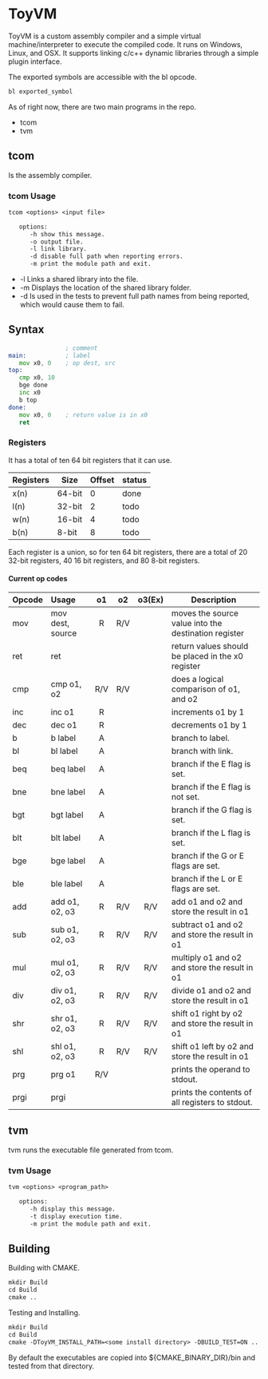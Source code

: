 # ToyVM

ToyVM is a custom assembly compiler and a simple virtual machine/interpreter to execute the compiled code. It runs on Windows, Linux, and OSX. It supports linking c/c++ dynamic libraries through a simple plugin interface.

The exported symbols are accessible with the bl opcode.

```asm
bl exported_symbol
```

As of right now, there are two main programs in the repo.


* tcom
* tvm

## tcom

Is the assembly compiler.

### tcom Usage

```txt
tcom <options> <input file>

   options:
      -h show this message.
      -o output file.
      -l link library.
      -d disable full path when reporting errors.
      -m print the module path and exit.
```

* -l Links a shared library into the file.
* -m Displays the location of the shared library folder.
* -d Is used in the tests to prevent full path names from being reported, which would cause them to fail.

## Syntax

```asm
                ; comment
main:           ; label
   mov x0, 0    ; op dest, src
top:
   cmp x0, 10
   bge done
   inc x0
   b top
done:
   mov x0, 0    ; return value is in x0
   ret
```

### Registers

It has a total of ten 64 bit registers that it can use.

| Registers | Size   | Offset | status |
|:----------|--------|--------|--------|
| x(n)      | 64-bit | 0      | done   |
| l(n)      | 32-bit | 2      | todo   |
| w(n)      | 16-bit | 4      | todo   |
| b(n)      | 8-bit  | 8      | todo   |

Each register is a union, so for ten 64 bit registers, there are a total of 20 32-bit registers,
40 16 bit registers, and 80 8-bit registers.

#### Current op codes

| Opcode | Usage            | o1  | o2  | o3(Ex) | Description                                          |
|:-------|:-----------------|:---:|:---:|:------:|------------------------------------------------------|
| mov    | mov dest, source |  R  | R/V |        | moves the source value into the destination register |
| ret    | ret              |     |     |        | return values should be placed in the x0 register    |
| cmp    | cmp o1, o2       | R/V | R/V |        | does a logical comparison of o1, and o2              |
| inc    | inc o1           |  R  |     |        | increments o1 by 1                                   |
| dec    | dec o1           |  R  |     |        | decrements o1 by 1                                   |
| b      | b label          |  A  |     |        | branch to label.                                     |
| bl     | bl label         |  A  |     |        | branch with link.                                    |
| beq    | beq label        |  A  |     |        | branch if the E flag is set.                         |
| bne    | bne label        |  A  |     |        | branch if the E flag is not set.                     |
| bgt    | bgt label        |  A  |     |        | branch if the G flag is set.                         |
| blt    | blt label        |  A  |     |        | branch if the L flag is set.                         |
| bge    | bge label        |  A  |     |        | branch if the G or E flags are set.                  |
| ble    | ble label        |  A  |     |        | branch if the L or E flags are set.                  |
| add    | add o1, o2, o3   |  R  | R/V |  R/V   | add o1 and o2 and store the result in o1             |
| sub    | sub o1, o2, o3   |  R  | R/V |  R/V   | subtract o1 and o2 and store the result in o1        |
| mul    | mul o1, o2, o3   |  R  | R/V |  R/V   | multiply o1 and o2 and store the result in o1        |
| div    | div o1, o2, o3   |  R  | R/V |  R/V   | divide o1 and o2 and store the result in o1          |
| shr    | shr o1, o2, o3   |  R  | R/V |  R/V   | shift o1 right by o2 and store the result in o1      |
| shl    | shl o1, o2, o3   |  R  | R/V |  R/V   | shift o1 left by o2 and store the result in o1       |
| prg    | prg o1           | R/V |     |        | prints the operand to stdout.                        |
| prgi   | prgi             |     |     |        | prints the contents of all registers to stdout.      |

## tvm

tvm runs the executable file generated from tcom.

### tvm Usage

```txt
tvm <options> <program_path>

   options:
      -h display this message.
      -t display execution time.
      -m print the module path and exit.
```

## Building

Building with CMAKE.

```txt
mkdir Build
cd Build
cmake ..
```

Testing and Installing.

```txt
mkdir Build
cd Build
cmake -DToyVM_INSTALL_PATH=<some install directory> -DBUILD_TEST=ON ..
```

By default the executables are copied into ${CMAKE_BINARY_DIR}/bin and tested from that directory.
